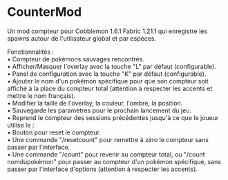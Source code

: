 ﻿# CounterMod  
Un mod compteur pour Cobblemon 1.6.1 Fabric 1.21.1 qui enregistre les spawns autour de l'utilisateur global et par espèces.  
  
Fonctionnalités :  
• Compteur de pokémons sauvages rencontrés.  
• Afficher/Masquer l'overlay avec la touche "L" par défaut (configurable).  
• Panel de configuration avec la touche "K" par défaut (configurable).  
• Ajouter le nom d'un pokémon spécifique pour que son compteur soit affiché à la place du compteur total (attention à respecter les accents et mettre le nom français).  
• Modifier la taille de l'overlay, la couleur, l'ombre, la position.  
• Sauvegarde les paramètres pour le prochain lancement du jeu.  
• Reprend le compteur des sessions précédentes jusqu'à ce que le joueur utilise le :  
• Bouton pour reset le compteur.  
• Une commande "/resetcount" pour remettre à zéro le compteur sans passer par l'interface.  
• Une commande "/count" pour revenir au compteur total, ou "/count nomdupokémon" pour passer au compteur d'un pokémon spécifique, sans passer par l'interface d'options (attention à respecter les accents).
